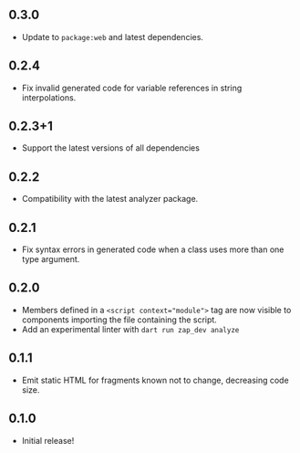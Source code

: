 ## 0.3.0

- Update to `package:web` and latest dependencies.

## 0.2.4

- Fix invalid generated code for variable references in string interpolations.

## 0.2.3+1

- Support the latest versions of all dependencies

## 0.2.2

- Compatibility with the latest analyzer package.

## 0.2.1

- Fix syntax errors in generated code when a class uses more than one type
  argument.

## 0.2.0

- Members defined in a `<script context="module">` tag are now visible to
  components importing the file containing the script.
- Add an experimental linter with `dart run zap_dev analyze`

## 0.1.1

- Emit static HTML for fragments known not to change, decreasing code size.

## 0.1.0

- Initial release!
